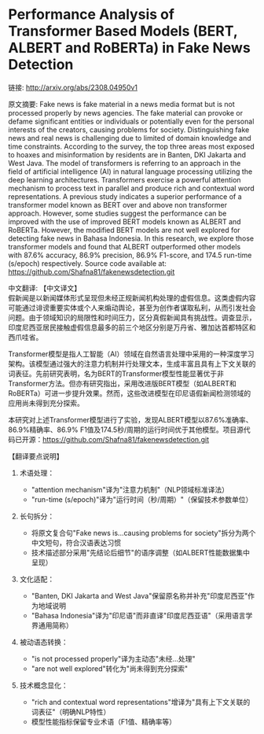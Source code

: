 # Performance Analysis of Transformer Based Models (BERT, ALBERT and RoBERTa) in Fake News Detection

链接: http://arxiv.org/abs/2308.04950v1

原文摘要:
Fake news is fake material in a news media format but is not processed
properly by news agencies. The fake material can provoke or defame significant
entities or individuals or potentially even for the personal interests of the
creators, causing problems for society. Distinguishing fake news and real news
is challenging due to limited of domain knowledge and time constraints.
According to the survey, the top three areas most exposed to hoaxes and
misinformation by residents are in Banten, DKI Jakarta and West Java. The model
of transformers is referring to an approach in the field of artificial
intelligence (AI) in natural language processing utilizing the deep learning
architectures. Transformers exercise a powerful attention mechanism to process
text in parallel and produce rich and contextual word representations. A
previous study indicates a superior performance of a transformer model known as
BERT over and above non transformer approach. However, some studies suggest the
performance can be improved with the use of improved BERT models known as
ALBERT and RoBERTa. However, the modified BERT models are not well explored for
detecting fake news in Bahasa Indonesia. In this research, we explore those
transformer models and found that ALBERT outperformed other models with 87.6%
accuracy, 86.9% precision, 86.9% F1-score, and 174.5 run-time (s/epoch)
respectively. Source code available at:
https://github.com/Shafna81/fakenewsdetection.git

中文翻译:
【中文译文】  
假新闻是以新闻媒体形式呈现但未经正规新闻机构处理的虚假信息。这类虚假内容可能通过诽谤重要实体或个人来煽动舆论，甚至为创作者谋取私利，从而引发社会问题。由于领域知识的局限性和时间压力，区分真假新闻具有挑战性。调查显示，印度尼西亚居民接触虚假信息最多的前三个地区分别是万丹省、雅加达首都特区和西爪哇省。  

Transformer模型是指人工智能（AI）领域在自然语言处理中采用的一种深度学习架构。该模型通过强大的注意力机制并行处理文本，生成丰富且具有上下文关联的词表征。先前研究表明，名为BERT的Transformer模型性能显著优于非Transformer方法。但亦有研究指出，采用改进版BERT模型（如ALBERT和RoBERTa）可进一步提升效果。然而，这些改进模型在印尼语假新闻检测领域的应用尚未得到充分探索。  

本研究对上述Transformer模型进行了实验，发现ALBERT模型以87.6%准确率、86.9%精确率、86.9% F1值及174.5秒/周期的运行时间优于其他模型。项目源代码已开源：https://github.com/Shafna81/fakenewsdetection.git  

【翻译要点说明】  
1. 术语处理：  
   - "attention mechanism"译为"注意力机制"（NLP领域标准译法）  
   - "run-time (s/epoch)"译为"运行时间（秒/周期）"（保留技术参数单位）  

2. 长句拆分：  
   - 将原文复合句"Fake news is...causing problems for society"拆分为两个中文短句，符合汉语表达习惯  
   - 技术描述部分采用"先结论后细节"的语序调整（如ALBERT性能数据集中呈现）  

3. 文化适配：  
   - "Banten, DKI Jakarta and West Java"保留原名称并补充"印度尼西亚"作为地域说明  
   - "Bahasa Indonesia"译为"印尼语"而非直译"印度尼西亚语"（采用语言学界通用简称）  

4. 被动语态转换：  
   - "is not processed properly"译为主动态"未经...处理"  
   - "are not well explored"转化为"尚未得到充分探索"  

5. 技术概念显化：  
   - "rich and contextual word representations"增译为"具有上下文关联的词表征"（明确NLP特性）  
   - 模型性能指标保留专业术语（F1值、精确率等）
